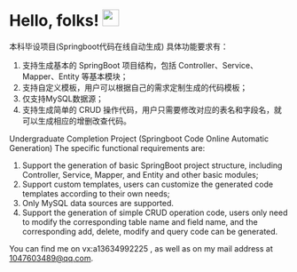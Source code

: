 # Hello, folks! <img src="https://raw.githubusercontent.com/MartinHeinz/MartinHeinz/master/wave.gif" width="30px">
<!-- Actual text -->
本科毕设项目(Springboot代码在线自动生成)
具体功能要求有：
1. 支持生成基本的 SpringBoot 项目结构，包括 Controller、Service、Mapper、Entity
等基本模块；
2. 支持自定义模板，用户可以根据自己的需求定制生成的代码模板；
3. 仅支持MySQL数据源；
4. 支持生成简单的 CRUD 操作代码，用户只需要修改对应的表名和字段名，就可以生成相应的增删改查代码。

Undergraduate Completion Project (Springboot Code Online Automatic Generation)
The specific functional requirements are:
1. Support the generation of basic SpringBoot project structure, including Controller, Service, Mapper, and Entity
and other basic modules;
2. Support custom templates, users can customize the generated code templates according to their own needs;
3. Only MySQL data sources are supported.
4. Support the generation of simple CRUD operation code, users only need to modify the corresponding table name and field name, and the corresponding add, delete, modify and query code can be generated.






You can find me on vx:a13634992225 , as well as on my mail address at 1047603489@qq.com.

<!-- Icons -->



<!-- Links to your social media accounts -->


